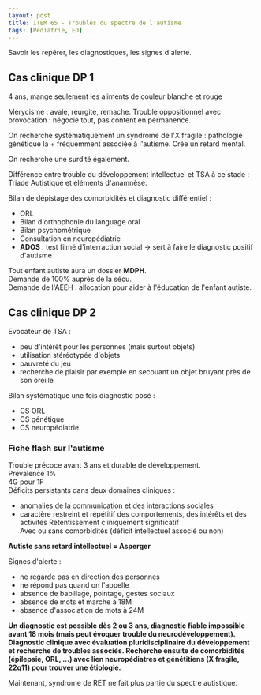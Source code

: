 ```yaml
---
layout: post
title: ITEM 65 - Troubles du spectre de l'autisme
tags: [Pédiatrie, ED]
---
```


Savoir les repérer, les diagnostiques, les signes d'alerte.

## Cas clinique DP 1

4 ans, mange seulement les aliments de couleur blanche et rouge

Mérycisme : avale, réurgite, remache.
Trouble oppositionnel avec provocation : négocie tout, pas content en permanence.

On recherche systématiquement un syndrome de l'X fragile : pathologie génétique la + fréquemment associée à l'autisme. Crée un retard mental.

On recherche une surdité également.

Différence entre trouble du développement intellectuel et TSA à ce stade :
Triade Autistique et éléments d'anamnèse.

Bilan de dépistage des comorbidités et diagnostic différentiel :
- ORL
- Bilan d'orthophonie du language oral
- Bilan psychométrique
- Consultation en neuropédiatrie
- **ADOS** : test filmé d'interraction social -> sert à faire le diagnostic positif d'autisme

Tout enfant autiste aura un dossier **MDPH**.  
Demande de 100% auprès de la sécu.  
Demande de l'AEEH : allocation pour aider à l'éducation de l'enfant autiste.

## Cas clinique DP 2

Evocateur de TSA :
- peu d'intérêt pour les personnes (mais surtout objets)
- utilisation stéréotypée d'objets
- pauvreté du jeu
- recherche de plaisir par exemple en secouant un objet bruyant près de son oreille

Bilan systématique une fois diagnostic posé :
- CS ORL
- CS génétique
- CS neuropédiatrie

### Fiche flash sur l'autisme

Trouble précoce avant 3 ans et durable de développement.  
Prévalence 1%  
4G pour 1F  
Déficits persistants dans deux domaines cliniques :
- anomalies de la communication et des interactions sociales
- caractère restreint et répétitif des comportements, des intérêts et des activités
Retentissement cliniquement significatif  
Avec ou sans comorbidités (déficit intellectuel associé ou non)

**Autiste sans retard intellectuel = Asperger**

Signes d'alerte :
- ne regarde pas en direction des personnes
- ne répond pas quand on l'appelle
- absence de babillage, pointage, gestes sociaux
- absence de mots et marche à 18M
- absence d'association de mots à 24M

**Un diagnostic est possible dès 2 ou 3 ans, diagnostic fiable impossible avant 18 mois (mais peut évoquer trouble du neurodéveloppement). Diagnostic clinique avec évaluation pluridisciplinaire du développement et recherche de troubles associés. Recherche ensuite de comorbidités (épilepsie, ORL, ...) avec lien neuropédiatres et génétitiens (X fragile, 22q11) pour trouver une étiologie.**

Maintenant, syndrome de RET ne fait plus partie du spectre autistique.
